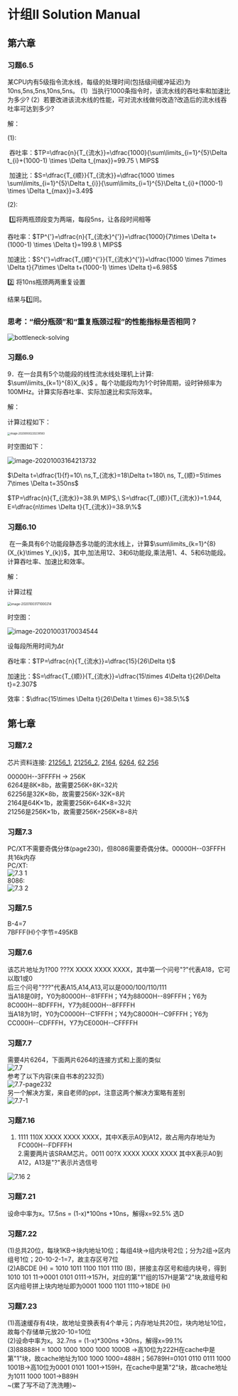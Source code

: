 # 计组II Solution Manual

## 第六章

### 习题6.5

某CPU内有5级指令流水线，每级的处理时间(包括级间缓冲延迟)为10ns,5ns,5ns,10ns,5ns。
(1）当执行1000条指令时，该流水线的吞吐率和加速比为多少?
(2）若要改进该流水线的性能，可对流水线做何改造?改造后的流水线吞吐率可达到多少?

解：

(1):

​	吞吐率：$TP=\dfrac{n}{T_{流水}}=\dfrac{1000}{\sum\limits_{i=1}^{5}\Delta t_{i}+(1000-1) \times \Delta t_{max}}=99.75 \ MIPS$

​	加速比：$S=\dfrac{T_{顺}}{T_{流水}}=\dfrac{1000 \times \sum\limits_{i=1}^{5}\Delta t_{i}}{\sum\limits_{i=1}^{5}\Delta t_{i}+(1000-1) \times \Delta t_{max}}=3.49$

(2):

​	:one:将两瓶颈段变为两端，每段5ns，让各段时间相等

吞吐率：$TP^{'}=\dfrac{n}{T_{流水}^{'}}=\dfrac{1000}{7\times \Delta t+(1000-1) \times \Delta t}=199.8 \ MIPS$

加速比：$S^{'}=\dfrac{T_{顺}^{'}}{T_{流水}^{'}}=\dfrac{1000 \times 7\times \Delta t}{7\times \Delta t+(1000-1) \times \Delta t}=6.985$

:two: 将10ns瓶颈两两重复设置

结果与:one:同。



### 思考：“细分瓶颈”和“重复瓶颈过程”的性能指标是否相同？

![bottleneck-solving](./img/bottleneck-solving.png)

### 习题6.9

9．在一台具有5个功能段的线性流水线处理机上计算: $\sum\limits_{k=1}^{8}X_{k}$   。每个功能段均为1个时钟周期，设时钟频率为100MHz。计算实际吞吐率、实际加速比和实际效率。

解：

计算过程如下：

<img src="./img/image-20200930220239583.png" alt="image-20200930220239583" style="zoom: 40%;" />

时空图如下：

![image-20201003164213732](./img/image-20201003164213732.png)

$\Delta t=\dfrac{1}{f}=10\ ns,T_{流水}=18\Delta t=180\ ns, T_{顺}=5\times 7\times \Delta t=350ns$

$TP=\dfrac{n}{T_{流水}}=38.9\ MIPS,\ S=\dfrac{T_{顺}}{T_{流水}}=1.944, E=\dfrac{n\times \Delta t}{T_{流水}}=38.9\%$

### 习题6.10

​	在一条具有6个功能段静态多功能的流水线上，计算$\sum\limits_{k=1}^{8}(X_{k}\times Y_{k})$，其中,加法用12、3和6功能段,乘法用1、4、5和6功能段。计算吞吐率、加速比和效率。

解：

计算过程

<img src="./img/image-20201003171000214.png" alt="image-20201003171000214" style="zoom:50%;" />

时空图：

![image-20201003170034544](./img/image-20201003170034544.png)

设每段所用时间为$\Delta t$

吞吐率：$TP=\dfrac{n}{T_{流水}}=\dfrac{15}{26\Delta t}$

加速比：$S=\dfrac{T_{顺}}{T_{流水}}=\dfrac{15\times 4\Delta t}{26\Delta t}=2.307$

效率：$\dfrac{15\times \Delta t}{26\Delta t \times 6}=38.5\%$

## 第七章

### 习题7.2

芯片资料连接: [21256_1](./img/21256_1.png), [21256_2](./img/21256_2.png), [2164](https://blog.csdn.net/xiong_xin/article/details/100636937), [6264]( [https://baike.baidu.com/item/Intel6264%E8%8A%AF%E7%89%87/5162001?fr=aladdin](https://baike.baidu.com/item/Intel6264芯片/5162001?fr=aladdin)), [62 256](https://wenku.baidu.com/view/45aaf0a8f78a6529647d53f1.html)<br/>

00000H--3FFFFH -> 256K<br/>
6264是8K×8b，故需要256K÷8K=32片<br/>
62256是32K×8b，故需要256K÷32K=8片<br/>
2164是64K×1b，故需要256K÷64K×8=32片<br/>
21256是256K×1b，故需要256K÷256K×8=8片<br/>

### 习题7.3
PC/XT不需要奇偶分体(page230)，但8086需要奇偶分体。00000H--03FFFH共16k内存<br/>
PC/XT:<br/>
<img src="./img/7.3 1.jpg" alt="7.3 1" ><br/>
8086:<br/>
<img src="./img/7.3 2.jpg" alt="7.3 2" >

### 习题7.5
B-4=7<br/>
7BFFF(H)个字节=495KB

### 习题7.6
该芯片地址为1?00  ???X  XXXX  XXXX  XXXX，其中第一个问号"?"代表A18，它可以取1或0<br/>
后三个问号"???"代表A15,A14,A13,可以是000/100/110/111<br/>
当A18是0时，Y0为80000H--81FFFH；Y4为88000H--89FFFH；Y6为8C000H--8DFFFH，Y7为8E000H--8FFFFH<br/>
当A18为1时，Y0为C0000H--C1FFFH；Y4为C8000H--C9FFFH；Y6为CC000H--CDFFFH，Y7为CE000H--CFFFFH

### 习题7.7
需要4片6264，下面两片6264的连接方式和上面的类似<br/>
<img src="./img/7.7.JPG" alt="7.7" ><br/>
参考了以下内容(来自书本的232页)<br/>
<img src="./img/7.7-page 232.jpg" alt="7.7-page232" ><br/>
另一个解决方案，来自老师的ppt，注意这两个解决方案略有差别<br/>
<img src="./img/7.7-1 .jpg" alt="7.7-1 " ><br/>

### 习题7.16
1. 1111 110X XXXX XXXX XXXX，其中X表示A0到A12，故占用内存地址为FC000H--FDFFFH<br/>
2.需要两片该SRAM芯片。0011 00?X XXXX XXXX XXXX 其中X表示A0到A12，A13是"?"表示片选信号<br/>
  <img src="./img/7.16 2.JPG" alt="7.16 2" >

### 习题7.21
设命中率为x。17.5ns = (1-x)*100ns +10ns，解得x=92.5% 选D

### 习题7.22
(1)总共20位，每块1KB->块内地址10位；每组4块->组内块号2位；分为2组->区内组号1位；20-10-2-1=7，故主存区号7位<br/>
(2)ABCDE (H) = 1010 1011 1100 1101 1110 (B)，拼接主存区号和组内块号，得到1010 101 11->0001 0101 0111->157H，对应的第"1"组的157H是第"2"块,故组号和区内组号拼上块内地址即为0001 1000 1101 1110->18DE (H)

### 习题7.23
(1)高速缓存有4块，故地址变换表有4个单元；内存地址共20位，块内地址10位，故每个存储单元放20-10=10位<br/>
(2)设命中率为x。32.7ns = (1-x)*300ns +30ns，解得x=99.1%<br/>
(3)88888H = 1000 1000 1000 1000 1000B ->高10位为222H在cache中是第"1"块，故cache地址为100 1000 1000=488H；56789H=0101 0110 0111 1000 1001B->高10位为0001 0101 1001->159H，在cache中是第"2"块，故cache地址为1011 1000 1001->B89H<br/>
~(累了写不动了洗洗睡)~
